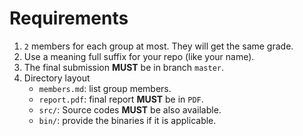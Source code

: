 # Requirements

1. `2` members for each group at most. They will get the same grade.
1. Use a meaning full suffix for your repo (like your name).
1. The final submission **MUST** be in branch `master`.
1. Directory layout
   - `members.md`: list group members.
   - `report.pdf`: final report **MUST** be in `PDF`.
   - `src/`: Source codes **MUST** be also available.
   - `bin/`: provide the binaries if it is applicable.
